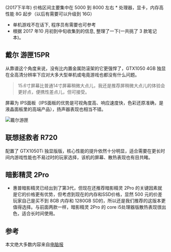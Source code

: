 (2017下半年) 价格区间主要集中在 5000 到 8000 左右
* 处理器，显卡，内存高性能 8G 起步（以后有需要可以升级到 16G）
* 单机游戏不在话下, 程序员有需要也可参考
* 根据 2017 年10 月初到中旬收集到的信息, 整理了一下(一共挑了 3 款笔记本)。

## 戴尔 游匣15PR

从靠谱这个角度来说，没有比内置金属防滚架的它更强悍了，GTX1050 4GB 独显在全高清分辨率下应对大多大型单机或电竟游戏也都没有什么问题。

> 15.6寸屏幕比普通14寸屏幕稍微大点儿，我还是推荐屏稍微大点儿的体验会更好点，便携性差点儿，但可接受。

屏幕为 IPS面板（IPS面板的优势是可视角度高、响应速度快，色彩还原准确，是液晶面板里的高端产品），扬声器表现也相当不错。

![戴尔游匣](http://upload-images.jianshu.io/upload_images/1662509-abc59dfe6ba94208.png?imageMogr2/auto-orient/strip%7CimageView2/2/w/1240)

## 联想拯救者 R720

配置了 GTX1050Ti 独显版版，核心性能的提升依然十分明显，适合需要在更长时间内游戏性能也不易过时的玩家选择，该机的屏幕、散热表现也有目共睹。

## 暗影精灵 2Pro

* 惠普暗影精灵已经出到了第3代，但现在还推荐暗影精灵 2Pro 的关键因素就是它的价格更有优势，但考虑到现在的内存和SSD价格，显然 500 元的价差玩家自己是买不到 8GB 内存和 1280GB SD的，所以还是我们推荐的这版本更值得选择。与前面两款一样，暗影精灵 2Pro 的 core i5处理器版散热表现很出色，适合长时间使用。
 
## 参考

本文绝大多数内容来自[电脑报](http://www.icpcw.com/)
